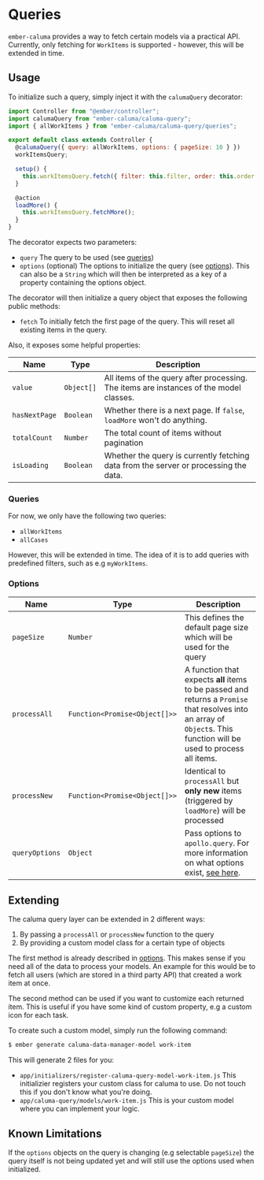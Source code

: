 # Queries

`ember-caluma` provides a way to fetch certain models via a practical API.
Currently, only fetching for `WorkItems` is supported - however, this will be
extended in time.

## Usage

To initialize such a query, simply inject it with the `calumaQuery` decorator:

```js
import Controller from "@ember/controller";
import calumaQuery from "ember-caluma/caluma-query";
import { allWorkItems } from "ember-caluma/caluma-query/queries";

export default class extends Controller {
  @calumaQuery({ query: allWorkItems, options: { pageSize: 10 } })
  workItemsQuery;

  setup() {
    this.workItemsQuery.fetch({ filter: this.filter, order: this.order });
  }

  @action
  loadMore() {
    this.workItemsQuery.fetchMore();
  }
}
```

The decorator expects two parameters:

- `query` The query to be used (see [queries](#queries))
- `options` (optional) The options to initialize the query (see
  [options](#options)). This can also be a `String` which will then be
  interpreted as a key of a property containing the options object.

The decorator will then initialize a query object that exposes the following
public methods:

- `fetch` To initially fetch the first page of the query. This will reset all existing items in the query.

Also, it exposes some helpful properties:

| Name          | Type       | Description                                                                            |
| ------------- | ---------- | -------------------------------------------------------------------------------------- |
| `value`       | `Object[]` | All items of the query after processing. The items are instances of the model classes. |
| `hasNextPage` | `Boolean`  | Whether there is a next page. If `false`, `loadMore` won't do anything.                |
| `totalCount`  | `Number`   | The total count of items without pagination                                            |
| `isLoading`   | `Boolean`  | Whether the query is currently fetching data from the server or processing the data.   |

### Queries

For now, we only have the following two queries:

- `allWorkItems`
- `allCases`

However, this will be extended in time. The idea of it is to add queries with
predefined filters, such as e.g `myWorkItems`.

### Options

| Name           | Type                          | Description                                                  |
| -------------- | ----------------------------- | ------------------------------------------------------------ |
| `pageSize`     | `Number`                      | This defines the default page size which will be used for the query |
| `processAll`   | `Function<Promise<Object[]>>` | A function that expects **all** items to be passed and returns a `Promise` that resolves into an array of `Object`s. This function will be used to process all items. |
| `processNew`   | `Function<Promise<Object[]>>` | Identical to `processAll` but **only new** items (triggered by `loadMore`) will be processed |
| `queryOptions` | `Object`                      | Pass options to `apollo.query`. For more information on what options exist, [see here](https://www.apollographql.com/docs/react/api/core/ApolloClient/#ApolloClient.query). |

## Extending

The caluma query layer can be extended in 2 different ways:

1. By passing a `processAll` or `processNew` function to the query
2. By providing a custom model class for a certain type of objects

The first method is already described in [options](#options). This makes
sense if you need all of the data to process your models. An example for this
would be to fetch all users (which are stored in a third party API) that
created a work item at once.

The second method can be used if you want to customize each returned item.
This is useful if you have some kind of custom property, e.g a custom icon
for each task.

To create such a custom model, simply run the following command:

```bash
$ ember generate caluma-data-manager-model work-item
```

This will generate 2 files for you:

- `app/initializers/register-caluma-query-model-work-item.js` This initializier
  registers your custom class for caluma to use. Do not touch this if you don't
  know what you're doing.
- `app/caluma-query/models/work-item.js` This is your custom model where you
  can implement your logic.

## Known Limitations

If the `options` objects on the query is changing (e.g selectable `pageSize`)
the query itself is not being updated yet and will still use the options used
when initialized.
